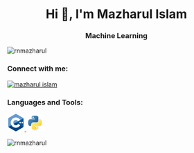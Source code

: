 <h1 align="center">Hi 👋, I'm Mazharul Islam</h1>
<h3 align="center">Machine Learning</h3>

<p align="left"> <img src="https://komarev.com/ghpvc/?username=rnmazharul&label=Profile%20views&color=0e75b6&style=flat" alt="rnmazharul" /> </p>

<h3 align="left">Connect with me:</h3>
<p align="left">
<a href="https://fb.com/mazharul islam" target="blank"><img align="center" src="https://raw.githubusercontent.com/rahuldkjain/github-profile-readme-generator/master/src/images/icons/Social/facebook.svg" alt="mazharul islam" height="30" width="40" /></a>
</p>

<h3 align="left">Languages and Tools:</h3>
<p align="left"> <a href="https://www.w3schools.com/cpp/" target="_blank" rel="noreferrer"> <img src="https://raw.githubusercontent.com/devicons/devicon/master/icons/cplusplus/cplusplus-original.svg" alt="cplusplus" width="40" height="40"/> </a> <a href="https://www.python.org" target="_blank" rel="noreferrer"> <img src="https://raw.githubusercontent.com/devicons/devicon/master/icons/python/python-original.svg" alt="python" width="40" height="40"/> </a> </p>

<p><img align="center" src="https://github-readme-stats.vercel.app/api/top-langs?username=rnmazharul&show_icons=true&locale=en&layout=compact" alt="rnmazharul" /></p>

